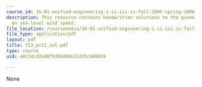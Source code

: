 ```yaml
---
course_id: 16-01-unified-engineering-i-ii-iii-iv-fall-2005-spring-2006
description: This resource contains handwritten solutions to the given problem set
  on sea-level wind speed.
file_location: /coursemedia/16-01-unified-engineering-i-ii-iii-iv-fall-2005-spring-2006/a0c14cd2a48f938940de31335c840659_f13_ps12_sol.pdf
file_type: application/pdf
layout: pdf
title: f13_ps12_sol.pdf
type: course
uid: a0c14cd2a48f938940de31335c840659

---
```

None